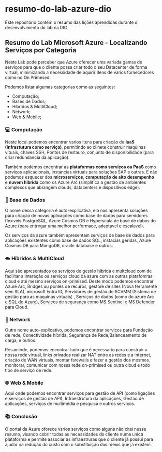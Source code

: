 
# resumo-do-lab-azure-dio
  Este repositório contém o resumo das lições aprendidas durante o desenvolvimento do lab na DIO

## Resumo do Lab Microsoft Azure - Localizando Serviços por Categoria
  Neste Lab pode perceber que Azure oferecer uma variada gamas de serviços para que o cliente possa criar todo o seu Datacenter de forma virtual, minimizando a necessidade
de aquirir itens de varios fornecedores como no On.Primesed.

Podemos listar algumas categorias como as seguintes:
- Computação;
- Bases de Dados;
- Híbridos & MultiCloud;
- Network;
- Web & Mobile;

### 💻 Computação
  Neste local podemos encontrar varios itens para criação de **IaaS (Infrastutura como serviço)**, permitindo ao clinete construir maquinas vituais, chaves SSH, Pontos de restauro, conjunto de disponibilidade (para criar redundancia da aplicação).

  Também podemos encontrar as **plataformas como serviços ou PaaS** como serviços aplicacionais, instancias virtuais para soluções SAP e outras. E não podemos esquecer dos **microserviços**, **computação de alto desempenho**  e **nuvem hibrida** como os Azure Arc (simplifica a gestão de ambientes complexos que abrangem clouds, datacenters e dispositivos edge).

### 💾 Base de Dados
  O nome dessa categoria é auto-explicativa, ela nos apresenta soluções para criação de novas aplicações como base de dados para servidores flexiveis PostgreSQL, Azure Cosmos DB e Hyperscala de base de dabos do Azure (para entregar uma melhor performace, adaptavel e escalavel).

  Os serviços da azure também apresentam serviços de base de dados para aplicações existentes como base de dados SQL, instacias geridas, Azure Cosmos DB para MongoDB, oracle database e outros.

### ☁️ Híbridos & MultiCloud
  Aqui são apresentados os serviços de gestão híbrida e multcloud com de facilitar a interação os serviços cloud da azure com as outras platafomras cloud e até mesmo serviços on-primised. Deste modo podemos encontrar Azure Arc, Bridges ou pontes de recuros, gestore de sites (Nova ferramente sem SLA), microsoft Entra ID, Servidores de gestão de SCVMM (Sistema de gestão para as maquinas virtuais) , Serviços de dados (como do azure Arc e SQL do Azure), Serviços de segurança como MS Sentinel e MS Defender para Cloud.
  
### 📶 Network
  Outro nome auto-explicativo, podemos encontrar serviços para Fundação de rede, Conectividade híbrida, Segurança de Rede,Balanceamento de carga, e outros.

  Resumindo, podemos encontrar tudo que é necessario para construir a nossa rede virtual, links privados realizar NAT entre as redes e a internet, criação de WAN virtuais, montar farewalls e fazer a gestão dos mesmos, monitorar, comunicar com nossa rede on-primised ou outra cloud e todo tipo de serviço de rede.


### 🌐 Web & Mobile
  Aqui onde podemos encontrar serviços para gestão de API (como ligações e serviços de gestão de API), Infraestrutura da aplicações, Gestão de aplicações, serviços de multimédia e pesquisa e outros serviços.

### 📚 Conclusão
  O portal da Azure oforece vsrios serviços como alguns não citei nesse resumo, visando cobrir todas as necessidades do cliente numa unica plataforma e permite associar as infraestruras que o cliente já possui para ajudar na redução do custo com o substituição dos meios que já existem. 
